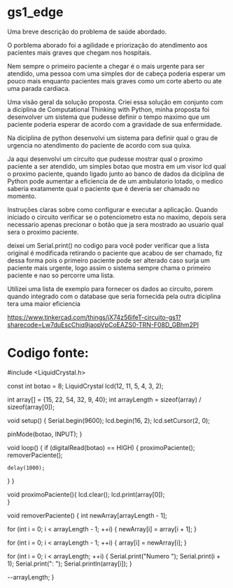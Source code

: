 # gs1_edge

Uma breve descrição do problema de saúde abordado.

  O porblema aborado foi a agilidade e priorização do atendimento aos pacientes mais graves que chegam nos hospitais.
  
  Nem sempre o primeiro paciente a chegar é o mais urgente para ser atendido, uma pessoa com uma simples dor de cabeça 
  poderia esperar um pouco mais enquanto pacientes mais graves como um corte aberto ou ate uma parada cardiaca.

  
Uma visão geral da solução proposta.
  Criei essa solução em  conjunto com a diciplina de Computational Thinking with Python, minha proposta foi desenvolver um sistema
  que pudesse definir o tempo maximo que um paciente poderia esperar de acordo com a gravidade de sua enfermidade.
  
  Na diciplina de python desenvolvi um sistema para definir qual o grau de urgencia no atendimento do paciente de acordo com sua quixa.

  Ja aqui desenvolvi um circuito que pudesse mostrar qual o proximo paciente a ser atendido, um simples botao que mostra em um visor lcd 
  qual o proximo paciente, quando ligado junto ao banco de dados da diciplina de Python pode aumentar a eficiencia de de um ambulatorio lotado,
  o medico saberia exatamente qual o paciente que é deveria ser chamado no momento.


Instruções claras sobre como configurar e executar a aplicação.
  Quando iniciado o circuito verificar se o potenciometro esta no maximo, depois sera necessario apenas precionar o botão que ja sera mostrado ao
  usuario qual sera o proximo paciente.

  deixei um Serial.print() no codigo para você poder verificar que a lista original é modificada retirando o paciente que acabou de ser chamado,
  fiz dessa forma pois o primeiro paciente pode ser alterado caso surja um paciente mais urgente, logo assim o sistema sempre chama o primeiro paciente
  e nao so percorre uma lista.
  
  Utilizei uma lista de exemplo para fornecer os dados ao circuito, porem quando integrado com o database que seria fornecida pela outra diciplina
  tera uma maior eficiencia 



https://www.tinkercad.com/things/jX74z56ifeT-circuito-gs1?sharecode=Lw7duEscChiq9jaopVpCoEAZS0-TRN-F08D_GBhm2PI

# Codigo fonte:

#include <LiquidCrystal.h>

const int botao = 8;
LiquidCrystal lcd(12, 11, 5, 4, 3, 2);

int array[] = {15, 22, 54, 32, 9, 40};
int arrayLength = sizeof(array) / sizeof(array[0]);

void setup()
{
  Serial.begin(9600);
  lcd.begin(16, 2);
  lcd.setCursor(2, 0);
  
  pinMode(botao, INPUT);
}


void loop()
{
  if (digitalRead(botao) == HIGH) {
    proximoPaciente();
    removerPaciente();
    
    delay(1000);
  }
}


void proximoPaciente(){
  	lcd.clear();
  	lcd.print(array[0]);  
}


void removerPaciente() {
  int newArray[arrayLength - 1];

  for (int i = 0; i < arrayLength - 1; ++i) {
    newArray[i] = array[i + 1]; 
  }

  for (int i = 0; i < arrayLength - 1; ++i) {
    array[i] = newArray[i]; 
  }

  for (int i = 0; i < arrayLength; ++i) {
    Serial.print("Numero ");
    Serial.print(i + 1);
    Serial.print(": ");
    Serial.println(array[i]);
  }

  --arrayLength;
}
